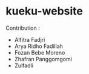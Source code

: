 # kueku-website

Contribution :

- Alfitra Fadjri
- Arya Ridho Fadillah
- Fozan Bebe Moreno
- Zhafran Panggomgomi
- Zulfadli
